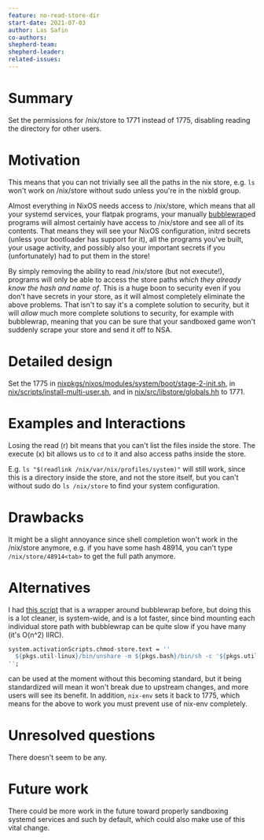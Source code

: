 ```yaml
---
feature: no-read-store-dir
start-date: 2021-07-03
author: Las Safin
co-authors:
shepherd-team:
shepherd-leader:
related-issues:
---
```


# Summary
[summary]: #summary

Set the permissions for /nix/store to 1771 instead of 1775, disabling reading the directory for other users.

# Motivation
[motivation]: #motivation

This means that you can not trivially see all the paths in the nix store, e.g. `ls` won't work
on /nix/store without sudo unless you're in the nixbld group.

Almost everything in NixOS needs access to /nix/store, which means that all your systemd services,
your flatpak programs, your manually [bubblewrap](https://github.com/containers/bubblewrap)ed programs
will almost certainly have access to /nix/store and see all of its contents.
That means they will see your NixOS configuration, initrd secrets (unless your bootloader has support for it),
all the programs you've built, your usage activity, and possibly also your important secrets if you
(unfortunately) had to put them in the store!

By simply removing the ability to read /nix/store (but not execute!), programs will only be able
to access the store paths *which they already know the hash and name of*. This is a huge boon to security
even if you don't have secrets in your store, as it will almost completely eliminate the above
problems. That isn't to say it's a complete solution to security, but it will *allow* much more
complete solutions to security, for example with bubblewrap, meaning that you can be sure that
your sandboxed game won't suddenly scrape your store and send it off to NSA.

# Detailed design
[design]: #detailed-design

Set the 1775
in [nixpkgs/nixos/modules/system/boot/stage-2-init.sh](https://github.com/NixOS/nixpkgs/blob/8284fc30c84ea47e63209d1a892aca1dfcd6bdf3/nixos/modules/system/boot/stage-2-init.sh#L62),
in [nix/scripts/install-multi-user.sh](https://github.com/NixOS/nix/blob/cf1d4299a8fa8906f62271dcd878018cef84cc30/scripts/install-multi-user.sh#L577), and
in [nix/src/libstore/globals.hh](https://github.com/NixOS/nix/blob/ba8b39c13003c8ddafb6bec308997e09b9851c46/src/libstore/globals.hh#L278)
to 1771.

# Examples and Interactions
[examples-and-interactions]: #examples-and-interactions

Losing the read (r) bit means that you can't list the files inside the store.
The execute (x) bit allows us to `cd` to it and also access paths inside the store.

E.g. `ls "$(readlink /nix/var/nix/profiles/system)"` will still work, since this is a directory
inside the store, and not the store itself, but you can't without sudo do `ls /nix/store` to find your system configuration.

# Drawbacks
[drawbacks]: #drawbacks

It might be a slight annoyance since shell completion won't work in the /nix/store anymore, e.g.
if you have some hash 48914, you can't type `/nix/store/48914<tab>` to get the full path anymore.

# Alternatives
[alternatives]: #alternatives

I had [this script](https://github.com/L-as/nix-misc/blob/e844a03ebf4cad4fc8eca0e52306788b70c2a60d/claybox.rb) that is a wrapper around bubblewrap before, but doing this
is a lot cleaner, is system-wide, and is a lot faster, since bind mounting each individual store path with bubblewrap can be quite slow
if you have many (it's O(n^2) IIRC).

```nix
system.activationScripts.chmod-store.text = ''
  ${pkgs.util-linux}/bin/unshare -m ${pkgs.bash}/bin/sh -c '${pkgs.util-linux}/bin/mount -o remount,rw /nix/store ; ${pkgs.coreutils}/bin/chmod 1771 /nix/store'
'';
```
can be used at the moment without this becoming standard, but it being standardized will mean it won't break due to upstream changes, and more users will
see its benefit.
In addition, `nix-env` sets it back to 1775, which means for the above to work you must prevent use of nix-env completely.

# Unresolved questions
[unresolved]: #unresolved-questions

There doesn't seem to be any.

# Future work
[future]: #future-work

There could be more work in the future toward properly sandboxing systemd services and such by default,
which could also make use of this vital change.
